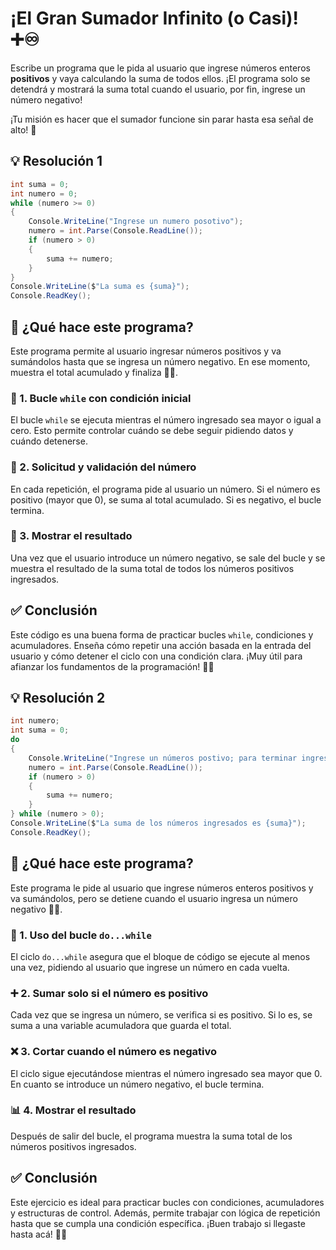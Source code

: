 # ¡El Gran Sumador Infinito (o Casi)! ➕♾️

Escribe un programa que le pida al usuario que ingrese números enteros **positivos** y vaya calculando la suma de todos ellos. ¡El programa solo se detendrá y mostrará la suma total cuando el usuario, por fin, ingrese un número negativo!

¡Tu misión es hacer que el sumador funcione sin parar hasta esa señal de alto! 🚀

## 💡 Resolución 1

```csharp
int suma = 0;
int numero = 0;
while (numero >= 0)
{
    Console.WriteLine("Ingrese un numero posotivo");
    numero = int.Parse(Console.ReadLine());
    if (numero > 0)
    {
        suma += numero;
    }
}
Console.WriteLine($"La suma es {suma}");
Console.ReadKey();
```

## 🧠 ¿Qué hace este programa?

Este programa permite al usuario ingresar números positivos y va sumándolos hasta que se ingresa un número negativo. En ese momento, muestra el total acumulado y finaliza 🧾➕.

### 🔁 1. Bucle `while` con condición inicial

El bucle `while` se ejecuta mientras el número ingresado sea mayor o igual a cero. Esto permite controlar cuándo se debe seguir pidiendo datos y cuándo detenerse.

### 🎯 2. Solicitud y validación del número

En cada repetición, el programa pide al usuario un número. Si el número es positivo (mayor que 0), se suma al total acumulado. Si es negativo, el bucle termina.

### 📢 3. Mostrar el resultado

Una vez que el usuario introduce un número negativo, se sale del bucle y se muestra el resultado de la suma total de todos los números positivos ingresados.

## ✅ Conclusión

Este código es una buena forma de practicar bucles `while`, condiciones y acumuladores. Enseña cómo repetir una acción basada en la entrada del usuario y cómo detener el ciclo con una condición clara. ¡Muy útil para afianzar los fundamentos de la programación! 🧠✨

## 💡 Resolución 2

```csharp
int numero;
int suma = 0;
do
{
    Console.WriteLine("Ingrese un números postivo; para terminar ingrese un números negativo");
    numero = int.Parse(Console.ReadLine());
    if (numero > 0)
    {
        suma += numero;
    }
} while (numero > 0);
Console.WriteLine($"La suma de los números ingresados es {suma}");
Console.ReadKey();
```

## 🧠 ¿Qué hace este programa?

Este programa le pide al usuario que ingrese números enteros positivos y va sumándolos, pero se detiene cuando el usuario ingresa un número negativo 🧮🛑.

### 🔁 1. Uso del bucle `do...while`

El ciclo `do...while` asegura que el bloque de código se ejecute al menos una vez, pidiendo al usuario que ingrese un número en cada vuelta.

### ➕ 2. Sumar solo si el número es positivo

Cada vez que se ingresa un número, se verifica si es positivo. Si lo es, se suma a una variable acumuladora que guarda el total.

### ❌ 3. Cortar cuando el número es negativo

El ciclo sigue ejecutándose mientras el número ingresado sea mayor que 0. En cuanto se introduce un número negativo, el bucle termina.

### 📊 4. Mostrar el resultado

Después de salir del bucle, el programa muestra la suma total de los números positivos ingresados.

## ✅ Conclusión

Este ejercicio es ideal para practicar bucles con condiciones, acumuladores y estructuras de control. Además, permite trabajar con lógica de repetición hasta que se cumpla una condición específica. ¡Buen trabajo si llegaste hasta acá! 💪😁
